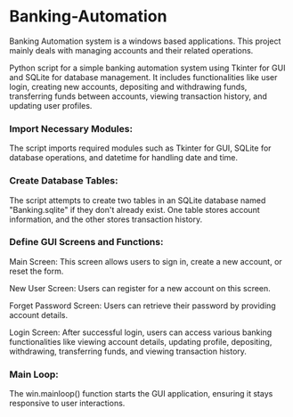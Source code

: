 # Banking-Automation
Banking Automation system is a windows based applications. This project mainly deals with managing accounts and their related operations.

Python script for a simple banking automation system using Tkinter for GUI and SQLite for database management. It includes functionalities like user login, creating 
new accounts, depositing and withdrawing funds, transferring funds between accounts, viewing transaction history, and updating user profiles.

### Import Necessary Modules: 
The script imports required modules such as Tkinter for GUI, SQLite for database operations, and datetime for handling date and time.
### Create Database Tables: 
The script attempts to create two tables in an SQLite database named "Banking.sqlite" if they don't already exist. One table stores account information, and the other stores transaction history.
### Define GUI Screens and Functions:
Main Screen:  This screen allows users to sign in, create a new account, or reset the form.

New User Screen: Users can register for a new account on this screen.

Forget Password Screen: Users can retrieve their password by providing account details.

Login Screen: After successful login, users can access various banking functionalities like viewing account details, updating profile, depositing, withdrawing, transferring funds, and viewing transaction history.
### Main Loop: 
The win.mainloop() function starts the GUI application, ensuring it stays responsive to user interactions.
